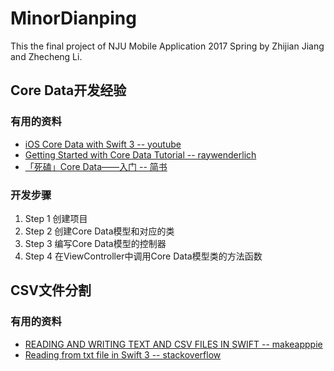 # MinorDianping
This the final project of NJU Mobile Application 2017 Spring by Zhijian Jiang and Zhecheng Li.   

## Core Data开发经验
### 有用的资料
* [iOS Core Data with Swift 3 -- youtube](https://www.youtube.com/watch?v=da6W7wDh0Dw)
* [Getting Started with Core Data Tutorial -- raywenderlich](https://www.raywenderlich.com/145809/getting-started-core-data-tutorial)
* [「死磕」Core Data——入门 -- 简书](http://www.jianshu.com/p/e43edd2a8be2)

### 开发步骤
1. Step 1 创建项目
2. Step 2 创建Core Data模型和对应的类
3. Step 3 编写Core Data模型的控制器
4. Step 4 在ViewController中调用Core Data模型类的方法函数

## CSV文件分割
### 有用的资料
* [READING AND WRITING TEXT AND CSV FILES IN SWIFT -- makeapppie](https://makeapppie.com/2016/05/23/reading-and-writing-text-and-csv-files-in-swift/)
* [Reading from txt file in Swift 3 -- stackoverflow](http://stackoverflow.com/questions/40822170/reading-from-txt-file-in-swift-3)
